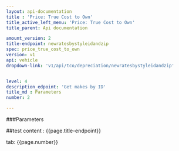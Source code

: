 ```yaml
---
layout: api-documentation
title : 'Price: True Cost to Own'
title_active_left_menu: 'Price: True Cost to Own'
title_parent: Api documentation

amount_version: 2
title-endpoint: newratesbystyleidandzip
spec: price_true_cost_to_own
version: v1
api: vehicle
dropdown-link: 'v1/api/tco/depreciation/newratesbystyleidandzip'


level: 4
description_edpoint: 'Get makes by ID'
title_md : Parameters
number: 2

---
```


###Parameters

##test content : {{page.title-endpoint}} 

tab: {{page.number}}